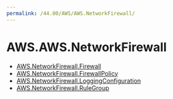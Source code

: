 ```yaml
---
permalink: /44.00/AWS/AWS.NetworkFirewall/
---
```


# AWS.AWS.NetworkFirewall



* [AWS.NetworkFirewall.Firewall](AWS.NetworkFirewall.Firewall.md)
* [AWS.NetworkFirewall.FirewallPolicy](AWS.NetworkFirewall.FirewallPolicy.md)
* [AWS.NetworkFirewall.LoggingConfiguration](AWS.NetworkFirewall.LoggingConfiguration.md)
* [AWS.NetworkFirewall.RuleGroup](AWS.NetworkFirewall.RuleGroup.md)
